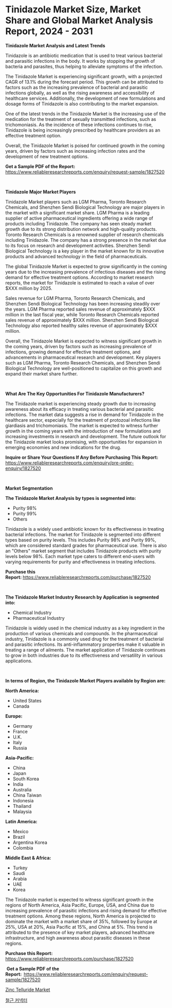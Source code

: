 <p><h1>Tinidazole Market Size, Market Share and Global Market Analysis Report, 2024 - 2031</h1></p><p><strong>Tinidazole Market Analysis and Latest Trends</strong></p>
<p><p>Tinidazole is an antibiotic medication that is used to treat various bacterial and parasitic infections in the body. It works by stopping the growth of bacteria and parasites, thus helping to alleviate symptoms of the infection.</p><p>The Tinidazole Market is experiencing significant growth, with a projected CAGR of 13.1% during the forecast period. This growth can be attributed to factors such as the increasing prevalence of bacterial and parasitic infections globally, as well as the rising awareness and accessibility of healthcare services. Additionally, the development of new formulations and dosage forms of Tinidazole is also contributing to the market expansion.</p><p>One of the latest trends in the Tinidazole Market is the increasing use of the medication for the treatment of sexually transmitted infections, such as trichomoniasis. As the incidence of these infections continues to rise, Tinidazole is being increasingly prescribed by healthcare providers as an effective treatment option.</p><p>Overall, the Tinidazole Market is poised for continued growth in the coming years, driven by factors such as increasing infection rates and the development of new treatment options.</p></p>
<p><strong>Get a Sample PDF of the Report:&nbsp;</strong> <a href="https://www.reliableresearchreports.com/enquiry/request-sample/1827520">https://www.reliableresearchreports.com/enquiry/request-sample/1827520</a></p>
<p>&nbsp;</p>
<p><strong>Tinidazole Major Market Players</strong></p>
<p><p>Tinidazole Market players such as LGM Pharma, Toronto Research Chemicals, and Shenzhen Sendi Biological Technology are major players in the market with a significant market share. LGM Pharma is a leading supplier of active pharmaceutical ingredients offering a wide range of products including Tinidazole. The company has seen steady market growth due to its strong distribution network and high-quality products. Toronto Research Chemicals is a renowned supplier of research chemicals including Tinidazole. The company has a strong presence in the market due to its focus on research and development activities. Shenzhen Sendi Biological Technology is a key player in the market known for its innovative products and advanced technology in the field of pharmaceuticals.</p><p>The global Tinidazole Market is expected to grow significantly in the coming years due to the increasing prevalence of infectious diseases and the rising demand for effective treatment options. According to market research reports, the market for Tinidazole is estimated to reach a value of over $XXX million by 2025.</p><p>Sales revenue for LGM Pharma, Toronto Research Chemicals, and Shenzhen Sendi Biological Technology has been increasing steadily over the years. LGM Pharma reported sales revenue of approximately $XXX million in the last fiscal year, while Toronto Research Chemicals reported sales revenue of approximately $XXX million. Shenzhen Sendi Biological Technology also reported healthy sales revenue of approximately $XXX million.</p><p>Overall, the Tinidazole Market is expected to witness significant growth in the coming years, driven by factors such as increasing prevalence of infections, growing demand for effective treatment options, and advancements in pharmaceutical research and development. Key players such as LGM Pharma, Toronto Research Chemicals, and Shenzhen Sendi Biological Technology are well-positioned to capitalize on this growth and expand their market share further.</p></p>
<p>&nbsp;</p>
<p><strong>What Are The Key Opportunities For Tinidazole Manufacturers?</strong></p>
<p><p>The Tinidazole market is experiencing steady growth due to increasing awareness about its efficacy in treating various bacterial and parasitic infections. The market data suggests a rise in demand for Tinidazole in the healthcare sector, especially for the treatment of protozoal infections like giardiasis and trichomoniasis. The market is expected to witness further growth in the coming years with the introduction of new formulations and increasing investments in research and development. The future outlook for the Tinidazole market looks promising, with opportunities for expansion in emerging economies and new indications for the drug.</p></p>
<p><strong>Inquire or Share Your Questions If Any Before Purchasing This Report:</strong> <a href="https://www.reliableresearchreports.com/enquiry/pre-order-enquiry/1827520">https://www.reliableresearchreports.com/enquiry/pre-order-enquiry/1827520</a></p>
<p>&nbsp;</p>
<p><strong>Market Segmentation</strong></p>
<p><strong>The Tinidazole Market Analysis by types is segmented into:</strong></p>
<p><ul><li>Purity 98%</li><li>Purity 99%</li><li>Others</li></ul></p>
<p><p>Tinidazole is a widely used antibiotic known for its effectiveness in treating bacterial infections. The market for Tinidazole is segmented into different types based on purity levels. This includes Purity 98% and Purity 99%, which are considered standard grades for pharmaceutical use. There is also an "Others" market segment that includes Tinidazole products with purity levels below 98%. Each market type caters to different end-users with varying requirements for purity and effectiveness in treating infections.</p></p>
<p><strong>Purchase this Report:&nbsp;</strong><a href="https://www.reliableresearchreports.com/purchase/1827520">https://www.reliableresearchreports.com/purchase/1827520</a></p>
<p>&nbsp;</p>
<p><strong>The Tinidazole Market Industry Research by Application is segmented into:</strong></p>
<p><ul><li>Chemical Industry</li><li>Pharmaceutical Industry</li></ul></p>
<p><p>Tinidazole is widely used in the chemical industry as a key ingredient in the production of various chemicals and compounds. In the pharmaceutical industry, Tinidazole is a commonly used drug for the treatment of bacterial and parasitic infections. Its anti-inflammatory properties make it valuable in treating a range of ailments. The market application of Tinidazole continues to grow in both industries due to its effectiveness and versatility in various applications.</p></p>
<p>&nbsp;</p>
<p><strong>In terms of Region, the Tinidazole Market Players available by Region are:</strong></p>
<p>
    <p> <strong> North America: </strong>
        <ul>
            <li>United States</li>
            <li>Canada</li>
        </ul>
        </p> 
    <p> <strong> Europe: </strong>
        <ul>
            <li>Germany</li>
            <li>France</li>
            <li>U.K.</li>
            <li>Italy</li>
            <li>Russia</li>
        </ul>
        </p> 
    <p> <strong> Asia-Pacific: </strong>
        <ul>
            <li>China</li>
            <li>Japan</li>
            <li>South Korea</li>
            <li>India</li>
            <li>Australia</li>
            <li>China Taiwan</li>
            <li>Indonesia</li>
            <li>Thailand</li>
            <li>Malaysia</li>
        </ul>
        </p> 
    <p> <strong> Latin America: </strong>
        <ul>
            <li>Mexico</li>
            <li>Brazil</li>
            <li>Argentina Korea</li>
            <li>Colombia</li>
        </ul>
        </p> 
    <p> <strong> Middle East & Africa: </strong>
        <ul>
            <li>Turkey</li>
            <li>Saudi</li>
            <li>Arabia</li>
            <li>UAE</li>
            <li>Korea</li>
        </ul>
    </p>
    </p>
<p><p>The Tinidazole market is expected to witness significant growth in the regions of North America, Asia Pacific, Europe, USA, and China due to increasing prevalence of parasitic infections and rising demand for effective treatment options. Among these regions, North America is projected to dominate the market with a market share of 35%, followed by Europe at 25%, USA at 20%, Asia Pacific at 15%, and China at 5%. This trend is attributed to the presence of key market players, advanced healthcare infrastructure, and high awareness about parasitic diseases in these regions.</p></p>
<p><strong>Purchase this Report: </strong><a href="https://www.reliableresearchreports.com/purchase/1827520">https://www.reliableresearchreports.com/purchase/1827520</a></p>
<p>&nbsp;<strong>Get a Sample PDF of the Report:&nbsp;&nbsp;</strong><a href="https://www.reliableresearchreports.com/enquiry/request-sample/1827520">https://www.reliableresearchreports.com/enquiry/request-sample/1827520</a></p>
<p><strong></strong></p>
<p><p><a href="https://github.com/danielneavesallisons03mba/Market-Research-Report-List-1/blob/main/zinc-telluride-market.md">Zinc Telluride Market</a></p><p><a href="https://medium.com/@raisin7568/%EC%9E%AC%EB%B0%9C-%ED%8C%90%EB%A7%A4%EC%9E%90-%EC%8B%9C%EC%9E%A5-%EA%B7%9C%EB%AA%A8-%EC%8B%9C%EC%9E%A5-%EC%A0%84%EB%A7%9D-%EB%B0%8F-%EC%8B%9C%EC%9E%A5-%EC%98%88%EC%B8%A1-2024%EB%85%84%EB%B6%80%ED%84%B0-2031%EB%85%84%EA%B9%8C%EC%A7%80-95f72d605066">철근 커넥터</a></p></p>